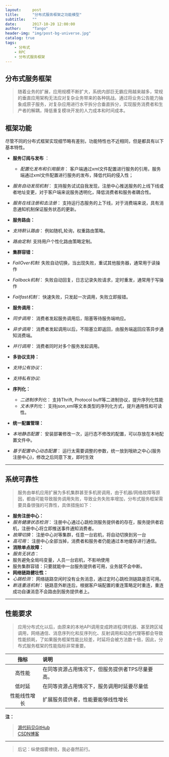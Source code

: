 ```yaml
---
layout:     post
title:      "分布式服务框架之功能模型"
subtitle:   ""
date:       2017-10-20 12:00:00
author:     "Tango"
header-img: "img/post-bg-universe.jpg"
catalog: true
tags:   
    - 分布式
    - RPC
    - 分布式服务框架
---
```


## 分布式服务框架
> 随着业务的扩展，应用规模不断扩大，系统内部巨无霸应用越来越多，常规的垂直应用架构无法应对复杂业务带来的各种挑战。通过将业务公告能力抽象成原子服务，对复杂应用进行水平拆分合垂直拆分，实现服务消费者和生产者的解耦，降低重复模块开发的人力成本和时间成本。    

## 框架功能
   尽管不同的分布式框架实现细节略有差别，功能特性也不近相同，但是都具有以下基本特性。  
  
 - **服务订阅与发布** ：  
 
   -  *配置化发布和引用服务*：
   客户端通过xml文件配置进行服务的引用，服务端通过xml文件配置进行服务的发布，降低代码的侵入性；
  - *服务自动发现机制*：
   支持服务试试自我发现，注册中心推送服务的上线下线或者地址变更，对于客户端来说服务透明化，降低消费者和服务者耦合性。
  - *服务在线注册和去注册*： 
   支持运行态服务的上下线，对于消费端来说，具有消息通知机制保证服务状态的更新。  

 -  **服务路由：**

  - *支持默认路由*：
    例如随机,轮询，权重路由策略。
  - *路由定制*: 
    支持用户个性化路由策略定制。

 - **集群容错：**
 
  - *FailOver机制*:
   失败自动切换，当出现失败，重试其他服务器，通常用于读操作
  - *Failback机制*：
   失败自动回复，日志记录失败请求，定时重发，通常用于写操作
  - *Failfast机制*：
   快速失败，只发起一次调用，失败立即报错。

 - **服务调用：**  

  - *同步调用*：
   消费者发起服务调用后，阻塞等待服务端响应。
  - *异步调用*：
    消费者发起调用以后，不阻塞立即返回，由服务端返回应答异步通知消费端。
  - *并行调用*：
  消费者同时对多个服务发起调用。     

-   **多协议支持：**
   - *支持公有协议*：
   - *支持私有协议*:

- **序列化：**
  - *二进制序列化*：
  支持Thrift, Protocol buff等二进制协议，提升序列化性能
  - *文本序列化*：
  支持json,xml等文本类型的序列化方式，提升通用性和可读性。  

-   **统一配置管理：**
  - *本地静态配置*：
 安装部署修改一次，运行态不修改的配置，可以存放在本地配置文件中。
  - *基于配置中心动态配置*：
   运行太需要调整的参数，统一放到哦欸之中心(服务注册中心)，修改之后同意下发，即时生效

---
## 系统可靠性

> 服务由单机应用扩展为多机集群甚至多机房调用，由于机器/网络故障等原因，都由可能导致服务调用失败，导致业务失败率增加，分布式服务框架需要具备很强的可靠性，具体措施如下：

- **服务注册中心：**
 - *服务健康状态检测*：
  注册中心通过心跳检测服务提供者的存在，服务提供者宕机，注册中心将立即推送事件通知消费者。
 - *故障切换*：
 注册中心对等集群，任意一台宕机，将自动切换到另一台
 - *高可用*：
 注册中心全部当掉，消费者和服务者仍能通过本地缓存进行通信。 
- **消除单点故障：**
 - *服务无状态*：
 - 服务避免全局吗变量，人员一台宕机，不影响使用
 - 服务集群容错：只要就能中一台服务提供者可用，业务就不会中断。
- **网络链路健壮性：**
 - *心跳检测*：
 网络链路空闲时没有业务消息，通过定时心跳检测链路是否可用。
 - *断连重连机制*：
 链路意外断连后，根据客户端配置的重连策略定时重连，重连  成功自谦消息不会路由到服务提供者上。  

---

## 性能要求
> 应用分布式化以后，由原来的本地API调用变成跨进程/跨机器、甚至跨区域调用，网络通信、消息序列化和反序列化、反射调用和动态代理等都会导致性能损耗，了如果服务框架性能比较差，时延将会被方法数十倍，因此，分布式服务框架的性能指标非常重要。

|指标         |说明|
| :-----------: |:-------- |
|高性能 | 在同等资源占用情况下，但服务提供者TPS尽量要高。|
|低时延 | 在同等资源占用情况下，服务调用时延要尽量低 |
|性能线性增长  |扩展服务提供者，性能要能够线性增长 |

**注：**
 > [源代码见GitHub](https://github.com/Tangocc/rpc)  
 > [CSDN博客](http://blog.csdn.net/u013291818/article/details/78351206)

---
> 后记：纵使烟雾缭绕，我必奋然前行。
